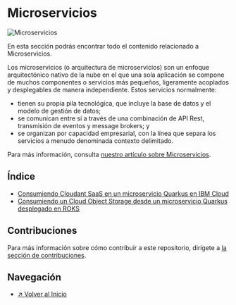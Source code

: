 # Microservicios

![Microservicios](../../../images/../ibm-developer-espanol/images/section_microservicios_logo.png)

En esta sección podrás encontrar todo el contenido relacionado a Microservicios.

Los microservicios (o arquitectura de microservicios) son un enfoque arquitectónico nativo de la nube en el que una sola aplicación se compone de muchos componentes o servicios más pequeños, ligeramente acoplados y desplegables de manera independiente. Estos servicios normalmente:

- tienen su propia pila tecnológica, que incluye la base de datos y el modelo de gestión de datos;
- se comunican entre sí a través de una combinación de API Rest, transmisión de eventos y message brokers; y
- se organizan por capacidad empresarial, con la línea que separa los servicios a menudo denominada contexto delimitado.

Para más información, consulta [nuestro artículo sobre Microservicios](https://developer.ibm.com/es/articles/intro-a-los-microservicios/).

## Índice

- [Consumiendo Cloudant SaaS en un microservicio Quarkus en IBM Cloud](./code_pattern-consumiendo_cloudant_saas_en_un_microservicio_quarkus_en_ibm_cloud/README.md)
- [Consumiendo un Cloud Object Storage desde un microservicio Quarkus desplegado en ROKS](./code_pattern-consumiendo_un_cloud_object_storage_desde_un_microservicio_quarkus_desplegado_en_roks/README.md)

<!-- > FORMATO PARA AGREGAR UN NUEVO PATTERN AL ÍNDICE (COPIAR LINEA DE ABAJO) <-->
<!-- > - [Título Completo Code Pattern](./nombre-carpeta-code-pattern/README.md) <-->

## Contribuciones

Para más información sobre cómo contribuir a este repositorio, dirígete a [la sección de contribuciones](../../../docs/CONTRIBUITING.md).

## Navegación

- [↗ Volver al Inicio](../../../README.md)